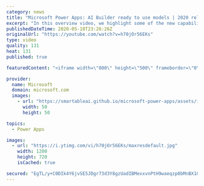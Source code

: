 ```yaml
---
category: news
title: "Microsoft Power Apps: AI Builder ready to use models | 2020 release wave 1 overview"
excerpt: "In this overview video, we highlight some of the new capabilities included in the latest update to Microsoft Power Apps, AI Builder ready to use models.     Here are the capabilities covered:   • Entity extraction helps you by identifying and extracting people, dates, places, locations, etc. from text"
publishedDateTime: 2020-05-18T23:26:26Z
originalUrl: "https://youtube.com/watch?v=h70jOr56EKs"
type: video
quality: 131
heat: 131
published: true

featuredContent: "<iframe width=\"800\" height=\"500\" frameborder=\"0\" src=\"https://www.youtube.com/embed/h70jOr56EKs\" allow=\"accelerometer; autoplay; encrypted-media; gyroscope; picture-in-picture\" allowfullscreen></iframe>"

provider:
  name: Microsoft
  domain: microsoft.com
  images:
    - url: "https://smartableai.github.io/microsoft-power-apps/assets/images/organizations/microsoft.com-50x50.jpg"
      width: 50
      height: 50

topics:
  - Power Apps

images:
  - url: "https://i.ytimg.com/vi/h70jOr56EKs/maxresdefault.jpg"
    width: 1280
    height: 720
    isCached: true

secured: "EgTL/y+C0DIk4Y6jvSE5JDgr73d3Y8gzUadIBMexxvnPtH9waeqzp0bMnBX1GtH8qfgLM0H+sZcj+o6tpD/KwT1RRAx+dwRpJvy6FUoEHk+MGGq34mCHoP8JcWRQ8lEbIS9TTFB/C8VlIOxX/gYPdJmMxl5zjwLvY8hKzHyikR/epYIYECYtALjATJriFPkw/CvHAydsije0lTMZjk5E/sZIaKZlLg0sMp0/KXTb4NXwHk9eQoMr7g8BloBA6bohK4zsmF868pQuywdJfw77Hmo5c0DWNBaWwviN8yzd2rw3pSu/qQz/bkXKdNqHx99lGIbOA0QnPmOAs6UPuxS+sYCf661EVerbSHEMHZrhCnh+EMR/6zhtpk4+lFS+uftPoehvode6ms4pywY0lKFhJGziVQAlFrFQLL28nSdsdxIGTXOaw6LnjfoQ07LsNZlR;JFs1Vg4Q2ozOvR1a4Q+7nQ=="
---
```


